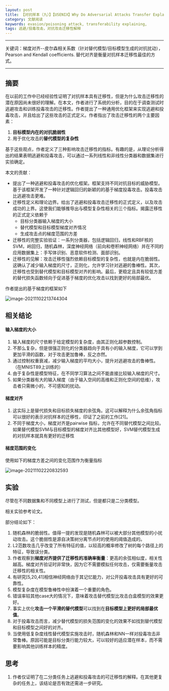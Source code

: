 ```yaml
---
layout: post
title: 【对抗样本（九）】【USENIX】Why Do Adversarial Attacks Transfer Explaining Transferability of Evasion and Poisoning Attacks
category: 文献阅读
keywords: evasion/poisoning attack, transferability explaining, 
tags: 逃避/投毒攻击，对抗攻击迁移性解释
---
```


---

关键词：梯度对齐--皮尔森相关系数（针对替代模型/目标模型生成的对抗扰动），Pearson and Kendall coefficients. 替代对齐是衡量对抗样本迁移性最佳的方式。

---

##  摘要

在以前的工作中已经经验性证明了对抗样本具有迁移性，但是为什么攻击迁移性的潜在原因尚未很好的理解。在本文，作者进行了系统的分析，目的在于调查测试时逃避攻击和训练投毒攻击的迁移性。作者提出了一种通用优化框架来实现逃避和投毒攻击，并且给出了这些攻击的正式定义。作者指出了攻击迁移性的两个主要因素：

1. **目标模型内在的对抗脆弱性**
2. 用于优化攻击的**替代模型的复杂性**

基于这些观点，作者定义了三种影响攻击迁移性的指标。有趣的是，从理论分析得出的结果表明逃避和投毒攻击，可以通过一系列线性和非线性分类器和数据集进行实验确定。

本文的贡献：

+ 提出了一种逃避和投毒攻击的优化框架。框架支持不同对抗目标的威胁模型。基于该框架开发了一种针对逻辑回归的新颖的的基于梯度投毒攻击。投毒攻击比逃避攻击更难。
+ 迁移性定义和理论边界。给出了逃避和投毒攻击迁移性的正式定义，以及攻击成功的上界。这使我们能够推导出与模型复杂性相关的三个指标。揭露迁移性的正式定义依赖于
  + 目标分类器输入梯度的大小
  + 替代模型和目标模型梯度对齐情况
  + 生成攻击点的梯度范围的方差
+ 迁移性的完整实验验证：一系列分类器，包括逻辑回归，线性和RBF核的SVM，岭回归，随机森林，深度神经网络（前向和卷积神经网络）并在不同的应用数据集上：手写体识别、恶意软件检测、面部识别。
+ 迁移性的见解：攻击迁移性强烈依赖目标模型的复杂性，也就是内在脆弱性。这确认了减少输入梯度的尺寸，正则化，允许学习针对逃避的鲁棒性。其次，迁移性也受到替代模型和目标模型对齐的影响。最后，更稳定且具有较低方差的替代损失函数倾向于促进基于梯度的优化攻击以找到更好的局部最优。

作者提出的基于梯度的框架如下

![image-20211102213744304](https://gitee.com/freeneuro/PigBed/raw/master/img/image-20211102213744304.png)

## 相关结论

#### 输入梯度的大小

1. 输入梯度的尺寸依赖于给定模型的复杂度，由其正则化超参数控制。
2. 不那么复杂，但是很强正则化的分类器趋向于具有小的输入梯度，它可以学到更加平滑的函数，对于攻击更加鲁棒，反之亦然。
3. 通过控制权重衰减，减少输入梯度的平均大小，提升对逃避攻击的鲁棒性。（在MNIST89上训练的）
4. 由于复杂性是模型特征，在不同学习算法之间不能直接比较输入梯度的尺寸。
5. 如果分类器有大的输入梯度（由于输入空间的高维和正则化空间的低维），攻击者只需微小的，不可感知的扰动。

#### 梯度对齐

1. 这实际上是替代损失和目标损失梯度的余弦角。这可以解释为什么余弦角指标可以很好的表示对抗样本的迁移性，印证了之前的工作[21]。
2. 不同于梯度大小，梯度对齐是pairwise 指标，允许在不同替代模型之间比较。如果替代模型SVM与目标模型的梯度对齐比其他模型好，SVM替代模型生成的对抗样本就具有更好的迁移性

#### 梯度范围的变化

使用如下的梯度方差之间的变化范围作为衡量指标

![image-20211102220832593](https://gitee.com/freeneuro/PigBed/raw/master/img/image-20211102220832593.png)



## 实验

尽管在不同数据集和不同模型上进行了测试，但是都只是二分类模型。

相关实验参考论文。

部分结论如下：

1. 随机森林的脆弱性。值得一提的发现是随机森林可以被大部分其他模型的小扰动攻击。这个脆弱性是源自决策树分离节点时的使用的阈值造成的。
2. L2范数攻击几乎改变了所有特征的值，以较高的概率修改了树的每个路径上的特征，导致误分类。
3. 作者观察到**梯度对齐提供了迁移性的准确率衡量**：更高的余弦相似度，相关性越高。梯度对齐验证时非常快，因为它不需要模拟任何攻击，仅需要衡量攻击迁移性的相关性。
4. 有研究[5,20,41]相信神经网络由于其记忆能力，对公开投毒攻击具有更好的可靠性。
5. 模型复杂度在模型鲁棒性中扮演着一个重要的角色。
6. 错误率较其他case大的情况下，意味着攻击替代模型比攻击白盒模型的效果更好。
7. 事实上优化**攻击一个平滑的替代模型**可以找到在**目标模型上更好的局部最优值**。
8. 对于投毒攻击而言，减少替代模型的损失范围的变化的效果不如找到替代模型和目标模型之间好的对齐。
9. 当使用低复杂度线性替代模型实施攻击时，随机森林和NN一样对投毒攻击非常鲁棒。原因可能是目标分类行能力较大，可以较好的适应潜在样本，而不需要影响其他训练样本的精度。

## 思考

1. 作者仅证明了在二分类任务上逃避和投毒攻击的可迁移性的解释。在其他更复杂的任务上，该结论是否有效还需进一步研究。